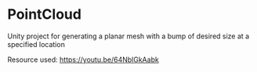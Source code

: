 # PointCloud
Unity project for generating a planar mesh with a bump of desired size at a specified location

Resource used: https://youtu.be/64NblGkAabk
